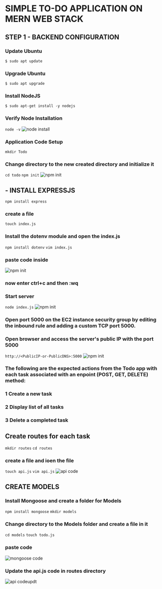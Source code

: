 # SIMPLE TO-DO APPLICATION ON MERN WEB STACK

## STEP 1 - BACKEND CONFIGURATION

### Update Ubuntu
`$ sudo apt update`

### Upgrade Ubuntu
`$ sudo apt upgrade`

### Install NodeJS
`$ sudo apt-get install -y nodejs`

### Verify Node Installation
`node -v`
![node install](/images/node-install.PNG)

### Application Code Setup
`mkdir Todo`

### Change directory to the new created directory and initialize it
`cd todo`
`npm init`
![npm init](/images/npm-init.PNG)

## - INSTALL EXPRESSJS
`npm install express`

### create a file 
`touch index.js`

### Install the dotenv module and open the index.js 
`npm install dotenv`
`vim index.js`

### paste code inside 
![npm init](/images/vim-index.PNG)

### now enter ctrl+c and then :wq

### Start server
`node index.js`
![npm init](/images/port5000.PNG)

### Open port 5000 on the EC2 instance security group by editing the inbound rule and adding a custom TCP port 5000.

### Open browser and access the server's public IP with the port 5000
`http://<PublicIP-or-PublicDNS>:5000`
![npm init](/images/express-web.PNG)

### The following are the expected actions from the Todo app with each task associated with an enpoint (POST, GET, DELETE) method:
### 1 Create a new task
### 2 Display list of all tasks
### 3 Delete a completed task


## Create routes for each task
`mkdir routes`
`cd routes`

### create a file and ioen the file
`touch api.js`
`vim api.js`
![api code](/images/api-code.PNG)

## CREATE MODELS
### Install Mongoose and create a folder for Models
`npm install mongoose`
`mkdir models`

### Change directory to the Models folder and create a file in it
`cd models` 
`touch todo.js`

### paste code 
![mongoose code](/images/mongoose-code.PNG)

### Update the api.js code in routes directory
![api codeupdt](/images/api-update.PNG)

